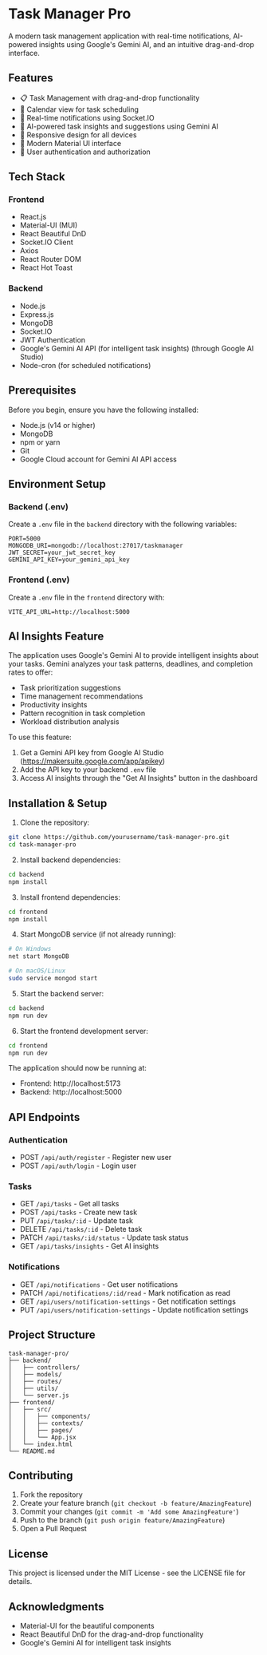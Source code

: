 # Task Manager Pro

A modern task management application with real-time notifications, AI-powered insights using Google's Gemini AI, and an intuitive drag-and-drop interface.

## Features

- 📋 Task Management with drag-and-drop functionality
- 📅 Calendar view for task scheduling
- 🔔 Real-time notifications using Socket.IO
- 🤖 AI-powered task insights and suggestions using Gemini AI
- 📱 Responsive design for all devices
- 🌙 Modern Material UI interface
- 🔐 User authentication and authorization

## Tech Stack

### Frontend
- React.js
- Material-UI (MUI)
- React Beautiful DnD
- Socket.IO Client
- Axios
- React Router DOM
- React Hot Toast

### Backend
- Node.js
- Express.js
- MongoDB
- Socket.IO
- JWT Authentication
- Google's Gemini AI API (for intelligent task insights) (through Google AI Studio)
- Node-cron (for scheduled notifications)

## Prerequisites

Before you begin, ensure you have the following installed:
- Node.js (v14 or higher)
- MongoDB
- npm or yarn
- Git
- Google Cloud account for Gemini AI API access

## Environment Setup

### Backend (.env)
Create a `.env` file in the `backend` directory with the following variables:
```env
PORT=5000
MONGODB_URI=mongodb://localhost:27017/taskmanager
JWT_SECRET=your_jwt_secret_key
GEMINI_API_KEY=your_gemini_api_key
```

### Frontend (.env)
Create a `.env` file in the `frontend` directory with:
```env
VITE_API_URL=http://localhost:5000
```

## AI Insights Feature

The application uses Google's Gemini AI to provide intelligent insights about your tasks. Gemini analyzes your task patterns, deadlines, and completion rates to offer:

- Task prioritization suggestions
- Time management recommendations
- Productivity insights
- Pattern recognition in task completion
- Workload distribution analysis

To use this feature:
1. Get a Gemini API key from Google AI Studio (https://makersuite.google.com/app/apikey)
2. Add the API key to your backend `.env` file
3. Access AI insights through the "Get AI Insights" button in the dashboard

## Installation & Setup

1. Clone the repository:
```bash
git clone https://github.com/yourusername/task-manager-pro.git
cd task-manager-pro
```

2. Install backend dependencies:
```bash
cd backend
npm install
```

3. Install frontend dependencies:
```bash
cd frontend
npm install
```

4. Start MongoDB service (if not already running):
```bash
# On Windows
net start MongoDB

# On macOS/Linux
sudo service mongod start
```

5. Start the backend server:
```bash
cd backend
npm run dev
```

6. Start the frontend development server:
```bash
cd frontend
npm run dev
```

The application should now be running at:
- Frontend: http://localhost:5173
- Backend: http://localhost:5000

## API Endpoints

### Authentication
- POST `/api/auth/register` - Register new user
- POST `/api/auth/login` - Login user

### Tasks
- GET `/api/tasks` - Get all tasks
- POST `/api/tasks` - Create new task
- PUT `/api/tasks/:id` - Update task
- DELETE `/api/tasks/:id` - Delete task
- PATCH `/api/tasks/:id/status` - Update task status
- GET `/api/tasks/insights` - Get AI insights

### Notifications
- GET `/api/notifications` - Get user notifications
- PATCH `/api/notifications/:id/read` - Mark notification as read
- GET `/api/users/notification-settings` - Get notification settings
- PUT `/api/users/notification-settings` - Update notification settings

## Project Structure

```
task-manager-pro/
├── backend/
│   ├── controllers/
│   ├── models/
│   ├── routes/
│   ├── utils/
│   └── server.js
├── frontend/
│   ├── src/
│   │   ├── components/
│   │   ├── contexts/
│   │   ├── pages/
│   │   └── App.jsx
│   └── index.html
└── README.md
```

## Contributing

1. Fork the repository
2. Create your feature branch (`git checkout -b feature/AmazingFeature`)
3. Commit your changes (`git commit -m 'Add some AmazingFeature'`)
4. Push to the branch (`git push origin feature/AmazingFeature`)
5. Open a Pull Request

## License

This project is licensed under the MIT License - see the LICENSE file for details.

## Acknowledgments

- Material-UI for the beautiful components
- React Beautiful DnD for the drag-and-drop functionality
- Google's Gemini AI for intelligent task insights 